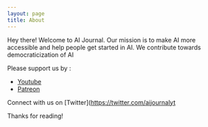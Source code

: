 ```yaml
---
layout: page
title: About
---
```


<p class="message">
  Hey there! Welcome to AI Journal. Our mission is to make AI more accessible and help people get started in AI. We contribute towards democraticization of AI
</p>


Please support us by :

* [Youtube](https://youtube.com/c/aijournal)
* [Patreon]( https://patreon.com/aijournal)

Connect with us on [Twitter](https://twitter.com/aijournalyt


Thanks for reading!
